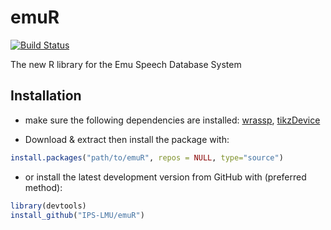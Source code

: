 emuR
====

[![Build Status](https://travis-ci.org/IPS-LMU/emuR.png)](https://travis-ci.org/IPS-LMU/emuR)

The new R library for the Emu Speech Database System


## Installation
* make sure the following dependencies are installed: [wrassp](https://github.com/IPS-LMU/wrassp), [tikzDevice](http://cran.r-project.org/web/packages/tikzDevice/index.html)

* Download & extract then install the package with: 
```r
install.packages("path/to/emuR", repos = NULL, type="source")
```

* or install the latest development version from GitHub with (preferred method):
```r
library(devtools)
install_github("IPS-LMU/emuR")
```

